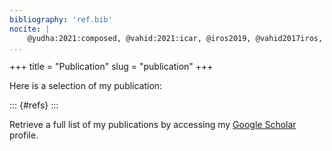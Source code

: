```yaml
---
bibliography: 'ref.bib'
nocite: |
    @yudha:2021:composed, @vahid:2021:icar, @iros2019, @vahid2017iros, @vahid2017prletter, @vahid2016jint, @vahid2016icaps
...
```


+++
title = "Publication"
slug = "publication"
+++

Here is a selection of my publication:

::: {#refs}
:::

Retrieve a full list of my publications by accessing my [Google Scholar](https://scholar.google.com/citations?user=3h_rtHoAAAAJ&hl=en) profile.

